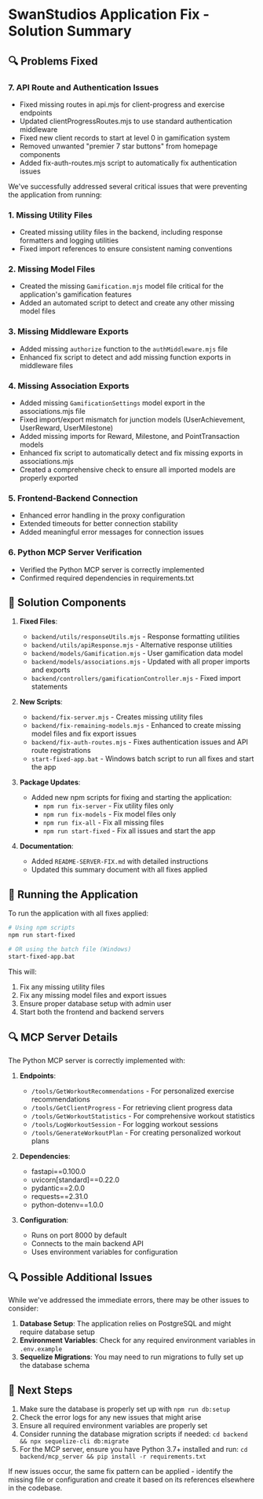 # SwanStudios Application Fix - Solution Summary

## 🔍 Problems Fixed

### 7. API Route and Authentication Issues
- Fixed missing routes in api.mjs for client-progress and exercise endpoints
- Updated clientProgressRoutes.mjs to use standard authentication middleware
- Fixed new client records to start at level 0 in gamification system
- Removed unwanted "premier 7 star buttons" from homepage components
- Added fix-auth-routes.mjs script to automatically fix authentication issues

We've successfully addressed several critical issues that were preventing the application from running:

### 1. Missing Utility Files
- Created missing utility files in the backend, including response formatters and logging utilities
- Fixed import references to ensure consistent naming conventions

### 2. Missing Model Files
- Created the missing `Gamification.mjs` model file critical for the application's gamification features
- Added an automated script to detect and create any other missing model files

### 3. Missing Middleware Exports
- Added missing `authorize` function to the `authMiddleware.mjs` file
- Enhanced fix script to detect and add missing function exports in middleware files

### 4. Missing Association Exports
- Added missing `GamificationSettings` model export in the associations.mjs file
- Fixed import/export mismatch for junction models (UserAchievement, UserReward, UserMilestone)
- Added missing imports for Reward, Milestone, and PointTransaction models
- Enhanced fix script to automatically detect and fix missing exports in associations.mjs
- Created a comprehensive check to ensure all imported models are properly exported

### 5. Frontend-Backend Connection
- Enhanced error handling in the proxy configuration
- Extended timeouts for better connection stability
- Added meaningful error messages for connection issues

### 6. Python MCP Server Verification
- Verified the Python MCP server is correctly implemented
- Confirmed required dependencies in requirements.txt

## 🔧 Solution Components

1. **Fixed Files**:
   - `backend/utils/responseUtils.mjs` - Response formatting utilities
   - `backend/utils/apiResponse.mjs` - Alternative response utilities  
   - `backend/models/Gamification.mjs` - User gamification data model
   - `backend/models/associations.mjs` - Updated with all proper imports and exports
   - `backend/controllers/gamificationController.mjs` - Fixed import statements

2. **New Scripts**:
   - `backend/fix-server.mjs` - Creates missing utility files
   - `backend/fix-remaining-models.mjs` - Enhanced to create missing model files and fix export issues
   - `backend/fix-auth-routes.mjs` - Fixes authentication issues and API route registrations
   - `start-fixed-app.bat` - Windows batch script to run all fixes and start the app

3. **Package Updates**:
   - Added new npm scripts for fixing and starting the application:
     - `npm run fix-server` - Fix utility files only
     - `npm run fix-models` - Fix model files only
     - `npm run fix-all` - Fix all missing files
     - `npm run start-fixed` - Fix all issues and start the app

4. **Documentation**:
   - Added `README-SERVER-FIX.md` with detailed instructions
   - Updated this summary document with all fixes applied

## 🚀 Running the Application

To run the application with all fixes applied:

```bash
# Using npm scripts
npm run start-fixed

# OR using the batch file (Windows)
start-fixed-app.bat
```

This will:
1. Fix any missing utility files
2. Fix any missing model files and export issues
3. Ensure proper database setup with admin user
4. Start both the frontend and backend servers

## 🔍 MCP Server Details

The Python MCP server is correctly implemented with:

1. **Endpoints**:
   - `/tools/GetWorkoutRecommendations` - For personalized exercise recommendations
   - `/tools/GetClientProgress` - For retrieving client progress data
   - `/tools/GetWorkoutStatistics` - For comprehensive workout statistics
   - `/tools/LogWorkoutSession` - For logging workout sessions
   - `/tools/GenerateWorkoutPlan` - For creating personalized workout plans

2. **Dependencies**:
   - fastapi==0.100.0
   - uvicorn[standard]==0.22.0
   - pydantic==2.0.0
   - requests==2.31.0
   - python-dotenv==1.0.0

3. **Configuration**:
   - Runs on port 8000 by default
   - Connects to the main backend API
   - Uses environment variables for configuration

## 🔍 Possible Additional Issues

While we've addressed the immediate errors, there may be other issues to consider:

1. **Database Setup**: The application relies on PostgreSQL and might require database setup
2. **Environment Variables**: Check for any required environment variables in `.env.example`
3. **Sequelize Migrations**: You may need to run migrations to fully set up the database schema

## 📝 Next Steps

1. Make sure the database is properly set up with `npm run db:setup`
2. Check the error logs for any new issues that might arise
3. Ensure all required environment variables are properly set
4. Consider running the database migration scripts if needed: `cd backend && npx sequelize-cli db:migrate`
5. For the MCP server, ensure you have Python 3.7+ installed and run: `cd backend/mcp_server && pip install -r requirements.txt`

If new issues occur, the same fix pattern can be applied - identify the missing file or configuration and create it based on its references elsewhere in the codebase.
